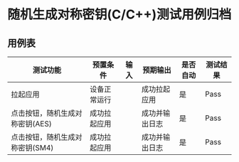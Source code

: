 # 随机生成对称密钥(C/C++)测试用例归档

## 用例表

| 测试功能                        | 预置条件     | 输入 | 预期输出       | 是否自动 | 测试结果 |
| ------------------------------- | ------------ | ---- | -------------- | -------- | -------- |
| 拉起应用                        | 设备正常运行 |      | 成功拉起应用   | 是       | Pass     |
| 点击按钮，随机生成对称密钥(AES) | 成功拉起应用 |      | 成功并输出日志 | 是       | Pass     |
| 点击按钮，随机生成对称密钥(SM4) | 成功拉起应用 |      | 成功并输出日志 | 是       | Pass     |